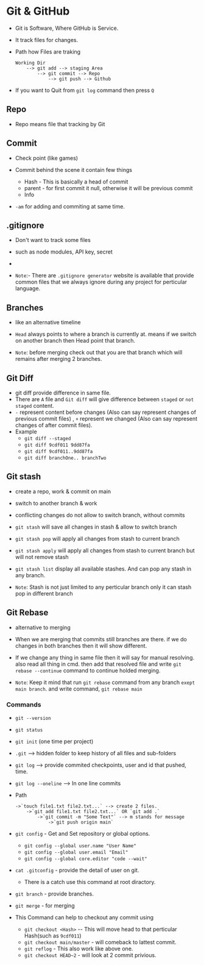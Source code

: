 # Git & GitHub

- Git is Software, Where GitHub is Service.
- It track files for changes.
- Path how Files are traking

  ```
  Working Dir
      --> git add --> staging Area
          --> git commit --> Repo
              --> git push --> Github
  ```

- If you want to Quit from `git log` command then press `Q`

## Repo

- Repo means file that tracking by Git

## Commit

- Check point (like games)
- Commit behind the scene it contain few things
  - Hash - This is basically a head of commit
  - parent - for first commit it null, otherwise it will be previous commit
  - Info

- `-am` for adding and commiting at same time.

## .gitignore

- Don't want to track some files
- such as node modules, API key, secret
-

- `Note`:- There are `.gitignore generator` website is available that provide common files that we always ignore during any project for perticular language.

## Branches

- like an alternative timeline
- `Head` always points to where a branch is currently at. means if we switch on another branch then Head point that branch.

- `Note`: before merging check out that you are that branch which will remains after merging 2 branches.

## Git Diff

- git diff provide difference in same file.
- There are `A` file and `Git diff` will give difference between `staged` or `not staged` content.
- `-` represent content before changes (Also can say represent changes of previous commit files) , `+` represent we changed (Also can say represent changes of after commit files).
- Example
  - `git diff --staged`
  - `git diff 9cdf011 9dd87fa`
  - `git diff 9cdf011..9dd87fa`
  - `git diff branchOne.. branchTwo`

## Git stash
- create a repo, work & commit on main
- switch to another branch & work
- conflicting changes do not allow to switch branch, without commits
- `git stash` will save all changes in stash & allow to switch branch
- `git stash pop` will apply all changes from stash to current branch
- `git stash apply` will apply all changes from stash to current branch but will not remove stash
- `git stash list` display all available stashes. And can pop any stash in any branch.

- `Note`: Stash is not just limited to any perticular branch only it can stash pop in different branch

## Git Rebase
- alternative to merging
- When we are merging that commits still branches are there. if we do changes in both branches then it will show different.
- If we change any thing in same file then it will say for manual resolving. also read all thing in cmd. then add that resolved file and write `git rebase --continue` command to continue holded merging. 

- `Note`: Keep it mind that run `git rebase` command from any branch `exept main branch`. and write command, `git rebase main`

### Commands

- `git --version`
- `git status`
- `git init` (one time per project)
- `.git` --> hidden folder to keep history of all files and sub-folders
- `git log` --> provide commited checkpoints, user and id that pushed, time.
- `git log --oneline` --> In one line commits

- Path
  ```
  ->`touch file1.txt file2.txt...` --> create 2 files.
      ->`git add file1.txt file2.txt...` OR `git add .`
          ->`git commit -m "Some Text"` --> m stands for message
              ->`git push origin main`
  ```
- `git config` - Get and Set repository or global options.

  - `git config --global user.name "User Name"`
  - `git config --global user.email "Email"`
  - `git config --global core.editor "code --wait"`

- `cat .gitconfig` - provide the detail of user on git.

  - There is a catch use this command at root diractory.

- `git branch` - provide branches.
- `git merge` - for merging

- This Command can help to checkout any commit using 
  - `git checkout <Hash>`   -- This will move head to that perticular Hash(such as `9cdf011`)
  - `git checkout main/master` - will comeback to lattest commit. 
  - `git reflog` - This also work like above one.
  - `git checkout HEAD~2` - will look at 2 commit privious.